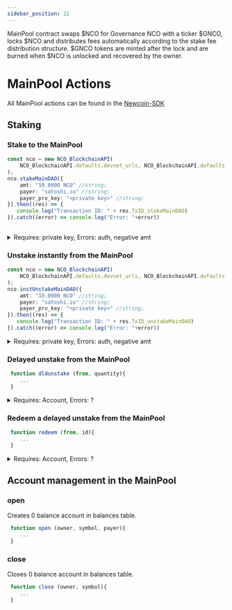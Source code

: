 ```yaml
---
sidebar_position: 22
---
```

MainPool contract swaps $NCO for Governance NCO with a ticker $GNCO, locks $NCO and distributes fees automatically according to the stake fee distribution structure. $GNCO tokens are minted after the lock and are burned when $NCO is unlocked and recovered by the owner. 

# MainPool Actions
All MainPool actions can be found in the [Newcoin-SDK](https://github.com/Newcoin-Foundation/newcoin-sdk)

## Staking

### Stake to the MainPool
```typescript
const nco = new NCO_BlockchainAPI(
    NCO_BlockchainAPI.defaults.devnet_urls, NCO_BlockchainAPI.defaults.devnet_services
);
nco.stakeMainDAO({
    amt: "10.0000 NCO" //string;
    payer: "satoshi.io" //string;
    payer_prv_key: "<private key>" //string;
}).then((res) => {
   console.log("Transaction ID: " + res.TxID_stakeMainDAO)
}).catch((error) => console.log("Error: "+error))
        
```
<details>

<summary>Requires: private key, Errors: auth, negative amt</summary>

Requires: Authorization from Account 

Errors: 
- **"Error: Invalid checksum ..."**: Authentication Error - probably that payer & Payer private key do not match
- **"Error: transaction declares authority ..."**: Authentication Error - seems the payer and private key do not match.
- **"do_stake : amount in should be positive"**: the amount in amt should be positive
- **"Error: Expected symbol to be A-Z and between one and seven characters"**: the amt needs to be in the Format "#.#### NCO"

</details>

### Unstake instantly from the MainPool
```typescript
const nco = new NCO_BlockchainAPI(
    NCO_BlockchainAPI.defaults.devnet_urls, NCO_BlockchainAPI.defaults.devnet_services
);
nco.instUnstakeMainDAO({
    amt: "10.0000 NCO" //string;
    payer: "satoshi.io" //string;
    payer_prv_key: "<private key>" //string;
}).then((res) => {
   console.log("Transaction ID: " + res.TxID_unstakeMainDAO)
}).catch((error) => console.log("Error: "+error))
```
<details>

<summary>Requires: private key, Errors: auth, negative amt</summary>

Requires: Authorization from Account

Errors: 
- **"Error: Invalid checksum ..."**: Authentication Error - probably that payer & Payer private key do not match
- **"Error: transaction declares authority ..."**: Authentication Error - seems the payer and private key do not match.
- **"do_stake : amount in should be positive"**: the amount in amt should be positive
- **"Error: Expected symbol to be A-Z and between one and seven characters"**: the amt needs to be in the Format "#.#### GNCO"

</details>


### Delayed unstake from the MainPool
```Javascript
 function dldunstake (from, quantity){
    ...
 }
```
<details>

<summary>Requires: Account, Errors: ?</summary>
Requires: Authorization from Account
Errors:

</details>


### Redeem a delayed unstake from the MainPool
```Javascript
 function redeem (from, id){
    ...
 }
```
<details>

<summary>Requires: Account, Errors: ?</summary>
Requires: Authorization from Account
Errors:

</details>


## Account management in the MainPool

### open
Creates 0 balance account in balances table. 
```Javascript
 function open (owner, symbol, payer){
    ...
 }
```


### close
Closes 0 balance account in balances table. 
```Javascript
 function close (owner, symbol){
    ...
 }
```
